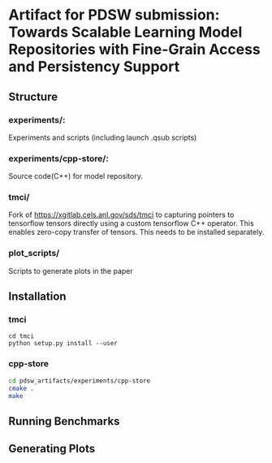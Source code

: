 # Artifact for PDSW submission: Towards Scalable Learning Model Repositories with Fine-Grain Access and Persistency Support


## Structure
### experiments/:
 Experiments and scripts (including launch .qsub scripts)

### experiments/cpp-store/:
 Source code(C++) for model repository. 

### tmci/
Fork of https://xgitlab.cels.anl.gov/sds/tmci to capturing pointers to tensorflow tensors directly using a custom tensorflow C++ operator. This enables zero-copy transfer of tensors. This needs to be installed separately.

### plot_scripts/
Scripts to generate plots in the paper

## Installation

### tmci
```
cd tmci
python setup.py install --user
```


### cpp-store
```bash
cd pdsw_artifacts/experiments/cpp-store
cmake .
make
```

## Running Benchmarks


## Generating Plots
